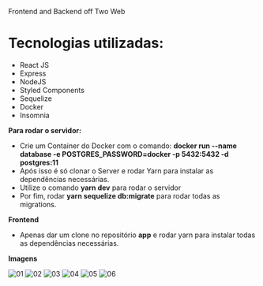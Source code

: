 Frontend and Backend off Two Web 


# Tecnologias utilizadas:
- React JS
- Express
- NodeJS
- Styled Components
- Sequelize
- Docker
- Insomnia

**Para rodar o servidor:**

 - Crie um Container do Docker com o comando: **docker run --name database -e POSTGRES_PASSWORD=docker -p 5432:5432 -d postgres:11**
 - Após isso é só clonar o Server e rodar Yarn para instalar as dependências necessárias.
 - Utilize o comando **yarn dev** para rodar o servidor
 - Por fim, rodar **yarn sequelize db:migrate** para rodar todas as migrations.
 
 **Frontend**
 
 - Apenas dar um clone no repositório **app** e rodar yarn para instalar todas as dependências necessárias.

**Imagens**

![01](https://user-images.githubusercontent.com/39891863/90191042-85551500-dd96-11ea-86ae-29f205925cc4.png)
![02](https://user-images.githubusercontent.com/39891863/90191051-88e89c00-dd96-11ea-9583-743fc67d2342.png)
![03](https://user-images.githubusercontent.com/39891863/90191059-8e45e680-dd96-11ea-958d-5a2363fac057.png)
![04](https://user-images.githubusercontent.com/39891863/90191062-9140d700-dd96-11ea-8730-0097acc51fd9.png)
![05](https://user-images.githubusercontent.com/39891863/90191063-92720400-dd96-11ea-9270-1c2ed432168c.png)
![06](https://user-images.githubusercontent.com/39891863/90191071-956cf480-dd96-11ea-89fd-da317dc734d8.png)
